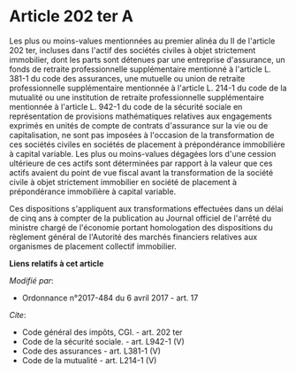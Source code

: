 # Article 202 ter A

Les plus ou moins-values mentionnées au premier alinéa du II de l'article 202 ter, incluses dans l'actif des sociétés civiles
à objet strictement immobilier, dont les parts sont détenues par une entreprise d'assurance, un fonds de retraite
professionnelle supplémentaire mentionné à l'article L. 381-1 du code des assurances, une mutuelle ou union de retraite
professionnelle supplémentaire mentionnée à l'article L. 214-1 du code de la mutualité ou une institution de retraite
professionnelle supplémentaire mentionnée à l'article L. 942-1 du code de la sécurité sociale en représentation de provisions
mathématiques relatives aux engagements exprimés en unités de compte de contrats d'assurance sur la vie ou de capitalisation,
ne sont pas imposées à l'occasion de la transformation de ces sociétés civiles en sociétés de placement à prépondérance
immobilière à capital variable. Les plus ou moins-values dégagées lors d'une cession ultérieure de ces actifs sont
déterminées par rapport à la valeur que ces actifs avaient du point de vue fiscal avant la transformation de la société
civile à objet strictement immobilier en société de placement à prépondérance immobilière à capital variable. 

Ces dispositions s'appliquent aux transformations effectuées dans un délai de cinq ans à compter de la publication au Journal
officiel de l'arrêté du ministre chargé de l'économie portant homologation des dispositions du règlement général de
l'Autorité des marchés financiers relatives aux organismes de placement collectif immobilier.

**Liens relatifs à cet article**

_Modifié par_:

  - Ordonnance n°2017-484 du 6 avril 2017 - art. 17

_Cite_:

  - Code général des impôts, CGI. - art. 202 ter
  - Code de la sécurité sociale. - art. L942-1 (V)
  - Code des assurances - art. L381-1 (V)
  - Code de la mutualité - art. L214-1 (V)
